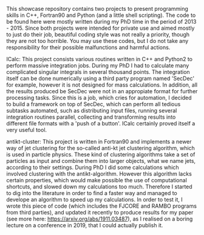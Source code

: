 This showcase repository contains two projects to present programming skills 
in C++, Fortran90 and Python (and a little shell scripting).
The code to be found here were mostly written during my PhD time in the period 
of 2013 - 2015.
Since both projects were intended for private use and aimed mostly to just do 
their job, beautiful coding style was not really a priority, though they are 
not too horrible. 
You may use these codes, but I do not take any responsibility for their possible 
malfunctions and harmful actions.

ICalc:
This project consists various routines written in C++ and Python2 to perform 
massive integration jobs. 
During my PhD I had to calculate many complicated singular integrals in several 
thousand points. 
The integration itself can be done numerically using a third party program named 'SecDec' 
for example, however it is not designed for mass calculations. 
In addition, all the results produced be SecDec were not in an appropiate format 
for further processing tasks. 
Since this is a job, which cries for automation, I decided to build a framework 
on top of SecDec, which can perform all tedious subtasks automated, such as distributing 
input files, running several integration routines parallel, collecting and transforming 
results into different file formats with a 'push of a button'.
ICalc certainly proved itself a very useful tool.

antikt-cluster:
This project is written in Fortran90 and implements a newer way of jet clustering 
for the so-called anti-kt jet clustering algorithm, which is used in particle physics.
These kind of clustering algorithms take a set of particles as input and combine 
them into larger objects, what we name jets, according to their settings. 
During PhD I did some calculations which involved clustering with the antikt-algorithm. 
However this algorithm lacks certain properties, which would make possible the use of 
computational shortcuts, and slowed down my calculations too much. 
Therefore I started to dig into the literature in order to find a faster way and managed 
to develope an algorithm to speed up my calculations.
In order to test it, I wrote this piece of code (which includes the FJCORE and RAMBO programs 
from third parties), and updated it recently to produce results for my paper 
(see more here: https://arxiv.org/abs/1911.03487), as I realised on a boring lecture on a 
conference in 2019, that I could actually publish it.
